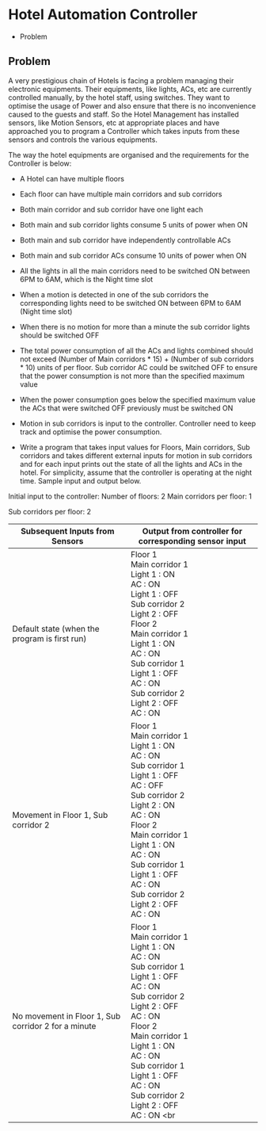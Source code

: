 # Hotel Automation Controller
- Problem

## Problem
A very prestigious chain of Hotels is facing a problem managing their electronic equipments.
Their equipments, like lights, ACs, etc are currently controlled manually, by the hotel staff, using
switches. They want to optimise the usage of Power and also ensure that there is no
inconvenience caused to the guests and staff.
So the Hotel Management has installed sensors, like Motion Sensors, etc at appropriate places
and have approached you to program a Controller which takes inputs from these sensors and
controls the various equipments.

The way the hotel equipments are organised and the requirements for the Controller is below:
- A Hotel can have multiple floors
- Each floor can have multiple main corridors and sub corridors
- Both main corridor and sub corridor have one light each
- Both main and sub corridor lights consume 5 units of power when ON
- Both main and sub corridor have independently controllable ACs
- Both main and sub corridor ACs consume 10 units of power when ON
- All the lights in all the main corridors need to be switched ON between 6PM to 6AM,
which is the Night time slot
- When a motion is detected in one of the sub corridors the corresponding lights need to
be switched ON between 6PM to 6AM (Night time slot)
- When there is no motion for more than a minute the sub corridor lights should be
switched OFF
- The total power consumption of all the ACs and lights combined should not exceed
(Number of Main corridors * 15) + (Number of sub corridors * 10) units of per floor. Sub
corridor AC could be switched OFF to ensure that the power consumption is not more
than the specified maximum value
- When the power consumption goes below the specified maximum value the ACs that
were switched OFF previously must be switched ON

- Motion in sub corridors is input to the controller. Controller need to keep track and optimise the
power consumption.
- Write a program that takes input values for Floors, Main corridors, Sub corridors and takes
different external inputs for motion in sub corridors and for each input prints out the state of all
the lights and ACs in the hotel. For simplicity, assume that the controller is operating at the night
time. Sample input and output below.

Initial input to the controller:
Number of floors: 2
Main corridors per floor: 1

Sub corridors per floor: 2


Subsequent Inputs from Sensors | Output from controller for corresponding sensor input
------------ | -------------
Default state (when the program is first run) | Floor 1 <br> Main corridor 1 <br> Light 1 : ON <br> AC : ON <br> Light 1 : OFF <br> Sub corridor 2 <br> Light 2 : OFF <br> Floor 2 <br> Main corridor 1 <br> Light 1 : ON <br> AC : ON <br> Sub corridor 1 <br> Light 1 : OFF <br> AC : ON <br> Sub corridor 2 <br> Light 2 : OFF <br> AC : ON
Movement in Floor 1, Sub corridor 2 | Floor 1 <br> Main corridor 1 <br> Light 1 : ON <br> AC : ON <br> Sub corridor 1 <br> Light 1 : OFF <br> AC : OFF <br> Sub corridor 2 <br> Light 2 : ON <br> AC : ON <br> Floor 2 <br> Main corridor 1 <br> Light 1 : ON <br> AC : ON <br> Sub corridor 1 <br> Light 1 : OFF  <br> AC : ON <br> Sub corridor 2 <br> Light 2 : OFF <br> AC : ON
No movement in Floor 1, Sub corridor 2 for a minute | Floor 1 <br> Main corridor 1 <br> Light 1 : ON <br> AC : ON <br> Sub corridor 1 <br> Light 1 : OFF <br> AC : ON <br> Sub corridor 2 <br> Light 2 : OFF <br> AC : ON <br> Floor 2 <br> Main corridor 1 <br> Light 1 : ON <br> AC : ON <br> Sub corridor 1 <br> Light 1 : OFF <br> AC : ON <br> Sub corridor 2 <br> Light 2 : OFF <br> AC : ON <br 
